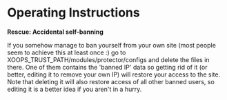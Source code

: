 # Operating Instructions

 **Rescue: Accidental self-banning**

If you somehow manage to ban yourself from your own site \(most people seem to achieve this at least once :\) go to XOOPS\_TRUST\_PATH/modules/protector/configs and delete the files in there. One of them contains the 'banned IP' data so getting rid of it \(or better, editing it to remove your own IP\) will restore your access to the site. Note that deleting it will also restore access of all other banned users, so editing it is a better idea if you aren't in a hurry.

